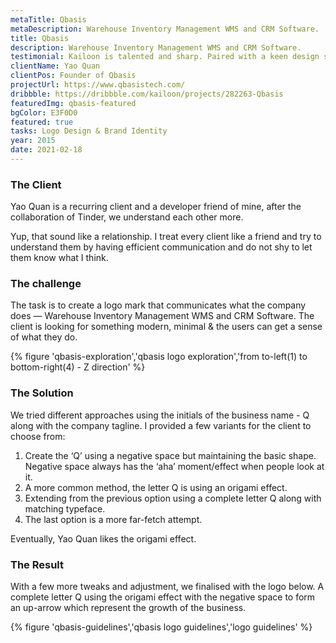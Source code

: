 ```yaml
---
metaTitle: Qbasis
metaDescription: Warehouse Inventory Management WMS and CRM Software.
title: Qbasis
description: Warehouse Inventory Management WMS and CRM Software.
testimonial: Kailoon is talented and sharp. Paired with a keen design sense and patience when dealing with clients, he’s a trustable resource to work with when it comes to branding and UI/UX works. I’ve entrusted him with the branding works of my 2 companies and will continue to do so in the future.
clientName: Yao Quan
clientPos: Founder of Qbasis
projectUrl: https://www.qbasistech.com/
dribbble: https://dribbble.com/kailoon/projects/282263-Qbasis
featuredImg: qbasis-featured
bgColor: E3F0D0
featured: true
tasks: Logo Design & Brand Identity
year: 2015
date: 2021-02-18
---
```


<div class="col-start-3 col-end-6">

### The Client

Yao Quan is a recurring client and a developer friend of mine, after the collaboration of Tinder, we understand each other more.

Yup, that sound like a relationship. I treat every client like a friend and try to understand them by having efficient communication and do not shy to let them know what I think.

</div><div class="col-start-6 col-end-9">

### The challenge

The task is to create a logo mark that communicates what the company does — Warehouse Inventory Management WMS and CRM Software. The client is looking for something modern, minimal & the users can get a sense of what they do.

</div><div class="col-start-2 col-end-10">

{% figure 'qbasis-exploration','qbasis logo exploration','from to-left(1) to bottom-right(4) - Z direction' %}

</div><div class="col-start-3 col-end-9">

### The Solution

We tried different approaches using the initials of the business name - Q along with the company tagline. I provided a few variants for the client to choose from:

1. Create the ‘Q’ using a negative space but maintaining the basic shape. Negative space always has the ‘aha’ moment/effect when people look at it.
2. A more common method, the letter Q is using an origami effect.
3. Extending from the previous option using a complete letter Q along with matching typeface.
4. The last option is a more far-fetch attempt.

Eventually, Yao Quan likes the origami effect.

### The Result

With a few more tweaks and adjustment, we finalised with the logo below. A complete letter Q using the origami effect with the negative space to form an up-arrow which represent the growth of the business.

</div>
<div class="col-start-2 col-end-10">

{% figure 'qbasis-guidelines','qbasis logo guidelines','logo guidelines' %}

</div>
